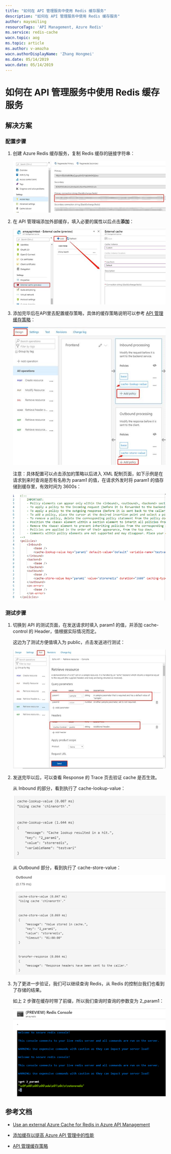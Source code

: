 ```yaml
---
title: "如何在 API 管理服务中使用 Redis 缓存服务"
description: "如何在 API 管理服务中使用 Redis 缓存服务"
author: maysmiling
resourceTags: 'API Management, Azure Redis'
ms.service: redis-cache
wacn.topic: aog
ms.topic: article
ms.author: v-amazha
wacn.authorDisplayName: 'Zhang Hongmei'
ms.date: 05/14/2019
wacn.date: 05/14/2019
---
```


# 如何在 API 管理服务中使用 Redis 缓存服务

## 解决方案

### 配置步骤

1. 创建 Azure Redis 缓存服务，复制 Redis 缓存的链接字符串：

    ![01](media/aog-redis-cache-howto-use-redis-cache-via-api-management-service/01.jpg "01")
 
2. 在 API 管理端添加外部缓存，填入必要的属性以后点击**添加**：

    ![02](media/aog-redis-cache-howto-use-redis-cache-via-api-management-service/02.jpg "02")
 
3. 添加完毕后在API里去配置缓存策略，具体的缓存策略说明可以参考 [API 管理缓存策略](https://docs.azure.cn/zh-cn/api-management/api-management-caching-policies)：

    ![03](media/aog-redis-cache-howto-use-redis-cache-via-api-management-service/03.jpg "03")

    注意：具体配置可以点击添加的策略以后进入 XML 配制页面，如下示例是在请求到来时查询是否有名称为 param1 的值，在请求外发时将 param1 的值存储到缓存里，有效时间为 3600s：

    ![04](media/aog-redis-cache-howto-use-redis-cache-via-api-management-service/04.png "04")

### 测试步骤

1. 切换到 API 的测试页面，在发送请求时填入 param1 的值，并添加 cache-control 的 Header，值根据实际情况而定。

    这边为了测试方便值填入为 public，点击发送进行测试：

    ![05](media/aog-redis-cache-howto-use-redis-cache-via-api-management-service/05.jpg "05")
 

2.	发送完毕以后，可以查看 Response 的 Trace 页去验证 cache 是否生效。

    从 Inbound 的部分，看到执行了 cache-lookup-value：

    ![06](media/aog-redis-cache-howto-use-redis-cache-via-api-management-service/06.png "06")

    从 Outbound 部分，看到执行了 cache-store-value：
    
    ![07](media/aog-redis-cache-howto-use-redis-cache-via-api-management-service/07.png "07")

3. 为了更进一步验证，我们可以继续查询 Redis，从 Redis 的控制台我们也看到了存储的结果。

    如上 2 步骤在缓存时带了前缀，所以我们查询时查询的参数变为 2_param1：

    ![08](media/aog-redis-cache-howto-use-redis-cache-via-api-management-service/08.png "08")

## 参考文档

* [Use an external Azure Cache for Redis in Azure API Management](https://docs.microsoft.com/en-us/azure/api-management/api-management-howto-cache-external)

* [添加缓存以提高 Azure API 管理中的性能](https://docs.azure.cn/zh-cn/api-management/api-management-howto-cache)

* [API 管理缓存策略](https://docs.azure.cn/zh-cn/api-management/api-management-caching-policies)
